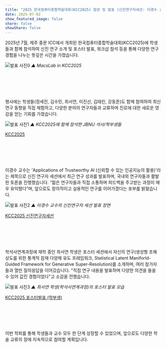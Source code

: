 ```yaml
---
title: "2025 한국컴퓨터종합학술대회(KCC2025) 참관 및 발표 (신진연구자세션: 이경수 교수/ 포스터발표: 최서연 학생)"
date: 2025-07-02
show_featured_image: false
share: false
showShare: false
---
```



2025년 7월, 제주 중문 ICC에서 개최된 한국컴퓨터종합학술대회(KCC2025)에 학생들과 함께 참석하여 신진 연구 소개 및 포스터 발표, 워크샵 참석 등을 통해 다양한 연구 경험을 나누는 뜻깊은 시간을 가졌습니다.

![발표 사진0](KCC2025/KCC2025_feature.png)
*▲ MacsLab in KCC2025*

<br><br>
---


행사에는 학생들(정세진, 김수민, 최서연, 이진선, 김태린, 강동준)도 함께 참여하여 최신 연구 동향을 직접 체험하고, 다양한 분야의 연구자들과 교류하며 진로에 대한 새로운 영감을 얻는 기회를 가졌습니다.


![발표 사진1](KCC2025/KCC2025_All.png)
*▲ KCC2025에 함께 참석한 JBNU 석사/학부생들*


[KCC2025](https://www.kiise.or.kr/conference/kcc/2025/)


<br><br>
---


이경수 교수는 'Applications of Trustworthy AI (신뢰할 수 있는 인공지능의 활용)'라는 제목으로 신진 연구자 세션에서 최근 연구 성과를 발표하며, 국내외 연구자들과 활발한 토론을 진행했습니다. “젊은 연구자들과 직접 소통하며 피드백을 주고받는 과정이 매우 유익했다”며, 앞으로도 창의적이고 실용적인 연구를 이어가겠다는 포부를 밝혔습니다.


![발표 사진2](KCC2025/KCC2025_KSL.png)
*▲ 이경수 교수의 신진연구자 세션 발표 장면*


[KCC2025 신진연구자세션](https://kcc2025.kiise.or.kr/Proceedings/chart.asp)


<br><br>
---


학석사연계과정에 재학 중인 최서연 학생은 포스터 세션에서 자신의 연구(생성형 초해상도를 위한 통계적 잠재 다양체 유도 프레임워크, Statistical Latent Maniforld-Guided Framework for Generative Super-Resolution)를 소개하며, 여러 참가자들과 열띤 질의응답을 이어갔습니다. "직접 연구 내용을 발표하며 다양한 의견을 들을 수 있어 값진 경험이었다"고 소감을 전했습니다.


![발표 사진3](KCC2025/KCC2025_SYC.jpeg)
*▲ 최서연 학생(학석사연계과정)의 포스터 발표 모습*


[KCC2025 포스터발표 (학부생)](https://www.kiise.or.kr/conference/kcc/2025)


<br><br>
---

이번 학회를 통해 학생들과 교수 모두 한 단계 성장할 수 있었으며, 앞으로도 다양한 학술 교류의 장에 지속적으로 참여할 계획입니다.


<style>
.featured-image-wrapper {
	display: none !important;
}
</style>